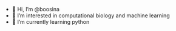 - 👋 Hi, I’m @boosina
- 👀 I’m interested in computational biology and machine learning 
- 🌱 I’m currently learning python
<!---
boosina/boosina is a ✨ special ✨ repository because its `README.md` (this file) appears on your GitHub profile.
You can click the Preview link to take a look at your changes.
--->
